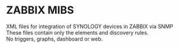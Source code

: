 # ZABBIX MIBS
XML files for integration of SYNOLOGY devices in ZABBIX via SNMP\
These files contain only the elements and discovery rules.\
No triggers, graphs, dashboard or web.
